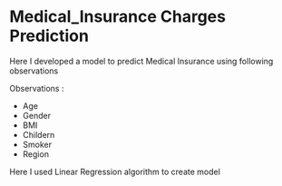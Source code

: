 # Medical_Insurance Charges Prediction

Here I developed a model to predict Medical Insurance using following observations

Observations :
- Age 
- Gender 
- BMI 
- Childern 
- Smoker 
- Region

Here I used Linear Regression algorithm to create model


